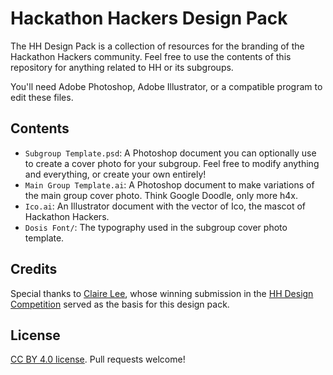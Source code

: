 # Hackathon Hackers Design Pack

The HH Design Pack is a collection of resources for the branding of the Hackathon Hackers community. Feel free to use the contents of this repository for anything related to HH or its subgroups.

You'll need Adobe Photoshop, Adobe Illustrator, or a compatible program to edit these files.

## Contents

* `Subgroup Template.psd`: A Photoshop document you can optionally use to create a cover photo for your subgroup. Feel free to modify anything and everything, or create your own entirely!
* `Main Group Template.ai`: A Photoshop document to make variations of the main group cover photo. Think Google Doodle, only more h4x.
* `Ico.ai`: An Illustrator document with the vector of Ico, the mascot of Hackathon Hackers.
* `Dosis Font/`: The typography used in the subgroup cover photo template.

## Credits

Special thanks to [Claire Lee](https://www.behance.net/cjlee126), whose winning submission in the [HH Design Competition](http://hh.gd/descomp) served as the basis for this design pack.

## License

[CC BY 4.0 license](http://creativecommons.org/licenses/by/4.0/). Pull requests welcome!
